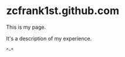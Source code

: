 zcfrank1st.github.com
=====================
This is my page.

It's a description of my experience.

^-^
